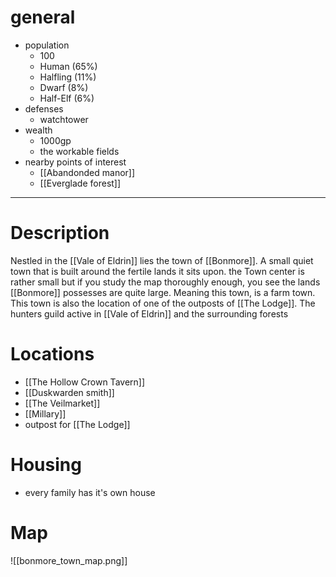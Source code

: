 # general
- population
	- 100
	- Human (65%)
	- Halfling (11%)
	- Dwarf (8%)
	- Half-Elf (6%)
- defenses
	- watchtower
- wealth
	- 1000gp
	- the workable fields
- nearby points of interest
	- [[Abandonded manor]]
	- [[Everglade forest]]
---
# Description
Nestled in the [[Vale of Eldrin]] lies the town of [[Bonmore]]. A small quiet town that is built around the fertile lands it sits upon. the Town center is rather small but if you study the map thoroughly enough, you see the lands [[Bonmore]] possesses are quite large. Meaning this town, is a farm town. This town is also the location of one of the outposts of [[The Lodge]]. The hunters guild active in [[Vale of Eldrin]] and the surrounding forests 
# Locations
- [[The Hollow Crown Tavern]]
- [[Duskwarden smith]]
- [[The Veilmarket]]
- [[Millary]]
- outpost for [[The Lodge]]
# Housing
- every family has it's own house
# Map
![[bonmore_town_map.png]]